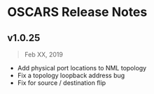 # OSCARS Release Notes

## v1.0.25

> Feb XX, 2019

- Add physical port locations to NML topology
- Fix a topology loopback address bug
- Fix for source / destination flip